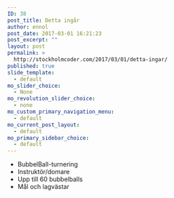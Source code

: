 ```yaml
---
ID: 38
post_title: Detta ingår
author: ennol
post_date: 2017-03-01 16:21:23
post_excerpt: ""
layout: post
permalink: >
  http://stockholmcoder.com/2017/03/01/detta-ingar/
published: true
slide_template:
  - default
mo_slider_choice:
  - None
mo_revolution_slider_choice:
  - none
mo_custom_primary_navigation_menu:
  - default
mo_current_post_layout:
  - default
mo_primary_sidebar_choice:
  - default
---
```

<ul>
 	<li>BubbelBall-turnering</li>
 	<li>Instruktör/domare</li>
 	<li>Upp till 60 bubbelballs</li>
 	<li>Mål och lagvästar</li>
</ul>